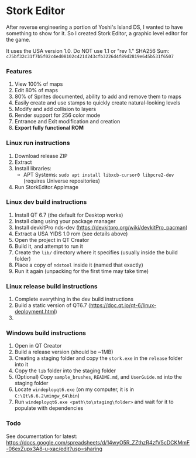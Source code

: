 # Stork Editor

After reverse engineering a portion of Yoshi's Island DS, I wanted to have something to show for it. So I created Stork Editor, a graphic level editor for the game.

It uses the USA version 1.0. Do NOT use 1.1 or "rev 1." SHA256 Sum: `c75bf32c31f7b5f02c4ed08102c421d243cfb3226d4f89d2819e645b531f6507`

### Features
1. View 100% of maps
2. Edit 80% of maps
3. 80% of Sprites documented, ability to add and remove them to maps
4. Easily create and use stamps to quickly create natural-looking levels
5. Modify and add collision to layers
6. Render support for 256 color mode
7. Entrance and Exit modification and creation
8. **Export fully functional ROM**

### Linux run instructions
1. Download release ZIP
2. Extract
3. Install libraries:
	- APT Systems: `sudo apt install libxcb-cursor0 libpcre2-dev` (requires Universe repositories)
4. Run StorkEditor.AppImage

### Linux dev build instructions
1. Install QT 6.7 (the default for Desktop works)
2. Install clang using your package manager
3. Install devkitPro nds-dev (https://devkitpro.org/wiki/devkitPro_pacman)
4. Extract a USA YIDS 1.0 rom (see details above)
5. Open the project in QT Creator
6. Build it, and attempt to run it
7. Create the `lib/` directory where it specifies (usually inside the build folder)
8. Place a copy of `ndstool` inside it (named that exactly)
9. Run it again (unpacking for the first time may take time)

### Linux release build instructions
1. Complete everything in the dev build instructions
2. Build a static version of QT6.7 (https://doc.qt.io/qt-6/linux-deployment.html)
3. 

### Windows build instructions
1. Open in QT Creator
2. Build a release version (should be ~1MB)
3. Creating a staging folder and copy the `stork.exe` in the `release` folder into it
4. Copy the `lib` folder into the staging folder
5. (Optional) Copy `sample_brushes`, `README.md`, and `UserGuide.md` into the staging folder
6. Locate `windeployqt6.exe` (on my computer, it is in `C:\Qt\6.6.2\mingw_64\bin`)
7. Run `windeployqt6.exe <path\to\staging\folder>` and wait for it to populate with dependencies

### Todo
See documentation for latest: https://docs.google.com/spreadsheets/d/14wyO5R_ZZthzR4zfV5cDCKMmF-06exZupx3A8-u-xac/edit?usp=sharing

